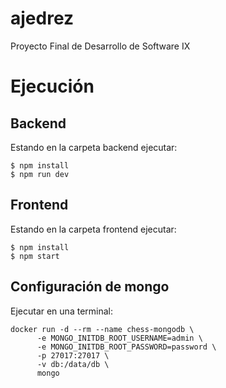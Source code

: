 # ajedrez
Proyecto Final de Desarrollo de Software IX

# Ejecución
## Backend
Estando en la carpeta backend ejecutar:

```
$ npm install
$ npm run dev
```

## Frontend
Estando en la carpeta frontend ejecutar:

```
$ npm install
$ npm start
```

## Configuración de mongo
Ejecutar en una terminal: 
```
docker run -d --rm --name chess-mongodb \
      -e MONGO_INITDB_ROOT_USERNAME=admin \
      -e MONGO_INITDB_ROOT_PASSWORD=password \
      -p 27017:27017 \
      -v db:/data/db \
      mongo
```